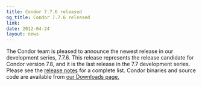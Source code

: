 ```yaml
---
title: Condor 7.7.6 released
og_title: Condor 7.7.6 released
link: 
date: 2012-04-24
layout: news
---
```


The Condor team is pleased to announce the newest release in our development series, 7.7.6.  This release represents the release candidate for Condor version 7.8, and it is the last release in the 7.7 development series. Please see the <a href="manual/latest-dev/9_Version_History.html">release notes</a> for a complete list.  Condor binaries and source code are available from <a href="downloads/">our Downloads page.</a> 
